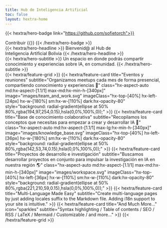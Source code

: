 ```yaml
---
title: Hub de Inteligencia Artificial
toc: false
layout: hextra-home
---
```


{{< hextra/hero-badge link="https://github.com/sofietorch">}}

  <div class="hx-w-2 hx-h-2 hx-rounded-full hx-bg-primary-400"></div>
  <span>Contribuir</span>
  {{<icon name="arrow-circle-right" attributes="height=14" >}}
{{< /hextra/hero-badge >}}

<div class="hx-mt-6 hx-mb-6">
{{< hextra/hero-headline >}}
  Bienvenid@ al Hub de&nbsp;<br class="sm:hx-block hx-hidden" />Inteligencia Artificial Bolivia
{{< /hextra/hero-headline >}}
</div>

<div class="hx-mb-12">
{{< hextra/hero-subtitle >}}
  Un espacio en donde podrás compartir&nbsp;<br class="sm:hx-block hx-hidden" />conocimiento
  y experiencias sobre IA, en comunidad.
{{< /hextra/hero-subtitle >}}
</div>

<div class="hx-mt-6"></div>
{{< hextra/feature-grid >}}
  {{< hextra/feature-card
    title="Eventos y reuniones"
    subtitle="Organizamos meetups cada mes de forma presencial, compartiendo conocimiento y experiencias 🌠"
    class="hx-aspect-auto md:hx-aspect-[1.1/1] max-md:hx-min-h-[340px]"
    image="images/team_and_work.svg"
    imageClass="hx-top-[40%] hx-left-[24px] hx-w-[180%] sm:hx-w-[110%] dark:hx-opacity-80"
    style="background: radial-gradient(ellipse at 50% 80%,rgba(194,97,254,0.15),hsla(0,0%,100%,0));"
  >}}
  {{< hextra/feature-card
    title="Base de conocimiento colaborativa"
    subtitle="Recopilamos los conceptos que necesitas para empezar a crear y desarrollar IA 📖"
    class="hx-aspect-auto md:hx-aspect-[1.1/1] max-lg:hx-min-h-[340px]"
    image="images/knowledge_base.svg"
    imageClass="hx-top-[40%] hx-left-[36px] hx-w-[180%] sm:hx-w-[110%] dark:hx-opacity-80"
    style="background: radial-gradient(ellipse at 50% 80%,rgba(142,53,74,0.15),hsla(0,0%,100%,0));"
  >}}
  {{< hextra/feature-card
    title="Proyectos de desarrollo e investigación"
    subtitle="Buscamos desarrollar proyectos en conjunto para impulsar la investigación en IA en nuestra región 🌎"
    class="hx-aspect-auto md:hx-aspect-[1.1/1] max-md:hx-min-h-[340px]"
    image="images/workspace.svg"
    imageClass="hx-top-[40%] hx-left-[36px] hx-w-[110%] sm:hx-w-[110%] dark:hx-opacity-80"
    style="background: radial-gradient(ellipse at 50% 80%,rgba(221,210,59,0.15),hsla(0,0%,100%,0));"
  >}}
  {{< hextra/feature-card
    title="Multi-Language Made Easy"
    subtitle="Create multi-language pages by just adding locales suffix to the Markdown file. Adding i18n support to your site is intuitive."
  >}}
  {{< hextra/feature-card
    title="And Much More..."
    icon="sparkles"
    subtitle="Syntax highlighting / Table of contents / SEO / RSS / LaTeX / Mermaid / Customizable / and more..."
  >}}
{{< /hextra/feature-grid >}}
